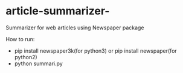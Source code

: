 # article-summarizer-
Summarizer for web articles using Newspaper package

How to run:     
* pip install newspaper3k(for python3) or pip install newspaper(for python2)    
* python summari.py
